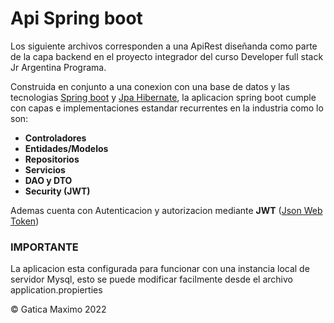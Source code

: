 # Api Spring boot

Los siguiente archivos corresponden a una ApiRest diseñanda como parte de la capa backend en el proyecto integrador del curso Developer full stack Jr Argentina Programa.

Construida en conjunto a una conexion con una base de datos y las tecnologias [Spring boot](https://spring.io/) y [Jpa Hibernate](https://hibernate.org/orm/documentation/6.1/), la aplicacion spring boot cumple con capas e implementaciones estandar recurrentes en la industria como lo son:

* **Controladores**
* **Entidades/Modelos**
* **Repositorios**
* **Servicios**
* **DAO y DTO**
* **Security (JWT)** 

Ademas cuenta con Autenticacion y autorizacion mediante **JWT** ([Json Web Token](https://jwt.io/))

### IMPORTANTE
La aplicacion esta configurada para funcionar con una instancia local de servidor Mysql, esto se puede modificar facilmente desde el archivo application.propierties

&copy; Gatica Maximo 2022
